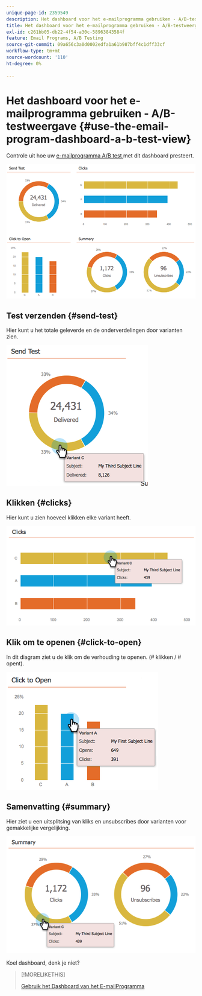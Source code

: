 ```yaml
---
unique-page-id: 2359549
description: Het dashboard voor het e-mailprogramma gebruiken - A/B-testweergave - Marketo Docs - Productdocumentatie
title: Het dashboard voor het e-mailprogramma gebruiken - A/B-testweergave
exl-id: c261bb05-db22-4f54-a30c-58963843584f
feature: Email Programs, A/B Testing
source-git-commit: 09a656c3a0d0002edfa1a61b987bff4c1dff33cf
workflow-type: tm+mt
source-wordcount: '110'
ht-degree: 0%

---
```


# Het dashboard voor het e-mailprogramma gebruiken - A/B-testweergave {#use-the-email-program-dashboard-a-b-test-view}

Controle uit hoe uw [ e-mailprogramma A/B test ](/help/marketo/product-docs/email-marketing/email-programs/email-program-actions/email-test-a-b-test/add-an-a-b-test.md) met dit dashboard presteert.

![](assets/image2014-9-12-16-3a14-3a28.png)

## Test verzenden {#send-test}

Hier kunt u het totale geleverde en de onderverdelingen door varianten zien.

![](assets/image2014-9-12-16-3a16-3a2.png)

## Klikken {#clicks}

Hier kunt u zien hoeveel klikken elke variant heeft.

![](assets/image2014-9-12-16-3a16-3a20.png)

## Klik om te openen {#click-to-open}

In dit diagram ziet u de klik om de verhouding te openen. (# klikken / # opent).

![](assets/image2014-9-12-16-3a16-3a36.png)

## Samenvatting {#summary}

Hier ziet u een uitsplitsing van kliks en unsubscribes door varianten voor gemakkelijke vergelijking.

![](assets/image2014-9-12-16-3a16-3a45.png)

Koel dashboard, denk je niet?

>[!MORELIKETHIS]
>
>[ Gebruik het Dashboard van het E-mailProgramma ](/help/marketo/product-docs/email-marketing/email-programs/email-program-data/use-the-email-program-dashboard.md)
